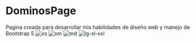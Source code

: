 # DominosPage
Pagina creada para desarrollar mis habilidades de diseño web y manejo de Bootstrap 5
![xs](https://github.com/RenatoRiosX/DominosPage/assets/96257567/3eb996e5-16dc-46e7-ba1d-a55dcc3d87d3)
![sm](https://github.com/RenatoRiosX/DominosPage/assets/96257567/265dd9a5-42dd-4140-8ae7-93db15bbc3a9)
![md](https://github.com/RenatoRiosX/DominosPage/assets/96257567/67be1f55-1827-4c2a-b914-7f58dc01eb97)
![lg-xl-xxl](https://github.com/RenatoRiosX/DominosPage/assets/96257567/00846a94-2d63-4499-855b-11932c142222)
